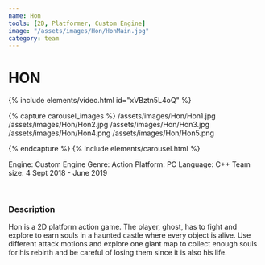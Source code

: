 ```yaml
---
name: Hon
tools: [2D, Platformer, Custom Engine]
image: "/assets/images/Hon/HonMain.jpg"
category: team
---
```


# HON

{% include elements/video.html id="xVBztn5L4oQ" %}

{% capture carousel_images %}
/assets/images/Hon/Hon1.jpg
/assets/images/Hon/Hon2.jpg
/assets/images/Hon/Hon3.jpg
/assets/images/Hon/Hon4.png
/assets/images/Hon/Hon5.png

{% endcapture %}
{% include elements/carousel.html %}

Engine: Custom Engine
Genre: Action
Platform: PC
Language: C++
Team size: 4
Sept 2018 - June 2019

<br/> 

### Description

Hon is a 2D platform action game. The player, ghost, has to fight and explore to earn souls in a haunted castle where every object is alive. Use different attack motions and explore one giant map to collect enough souls for his rebirth and be careful of losing them since it is also his life. 
<br/>
<br/>
